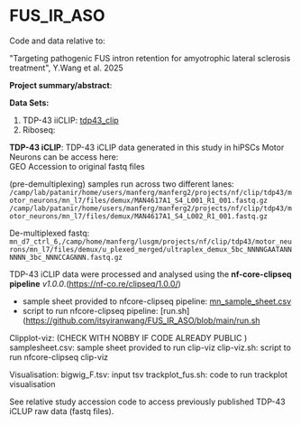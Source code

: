# FUS_IR_ASO

Code and data relative to: 

"Targeting pathogenic FUS intron retention for amyotrophic lateral sclerosis treatment", Y.Wang et al. 2025    


**Project summary/abstract**:     



**Data Sets:**


1. TDP-43 iiCLIP:  [tdp43_clip](https://github.com/itsyiranwang/FUS_IR_ASO/tree/main/tdp43_clip)    
2. Riboseq: 



**TDP-43 iCLIP**: 
TDP-43 iCLIP data generated in this study in hiPSCs Motor Neurons can be access here:   
GEO Accession to original fastq files   

(pre-demultiplexing) samples run across two different lanes:
`/camp/lab/patanir/home/users/manferg/manferg2/projects/nf/clip/tdp43/motor_neurons/mn_l7/files/demux/MAN4617A1_S4_L001_R1_001.fastq.gz`
`/camp/lab/patanir/home/users/manferg/manferg2/projects/nf/clip/tdp43/motor_neurons/mn_l7/files/demux/MAN4617A1_S4_L002_R1_001.fastq.gz`

De-multiplexed fastq: 
`mn_d7_ctrl_6,/camp/home/manferg/lusgm/projects/nf/clip/tdp43/motor_neurons/mn_l7/files/demux/u_plexed_merged/ultraplex_demux_5bc_NNNNGAATANNNNNN_3bc_NNNCCAGNNN.fastq.gz`

TDP-43 iCLIP data were processed and analysed using the **nf-core-clipseq pipeline** _v1.0.0_.(https://nf-co.re/clipseq/1.0.0/) 
- sample sheet provided to nfcore-clipseq pipeline: [mn_sample_sheet.csv](https://github.com/itsyiranwang/FUS_IR_ASO/blob/main/tdp43_clip/nfcore_clipseq/mn_sample_sheet.csv)    
- script to run nfcore-clipseq pipeline: [run.sh](https://github.com/itsyiranwang/FUS_IR_ASO/blob/main/run.sh

Clipplot-viz: (CHECK WITH NOBBY IF CODE ALREADY PUBLIC )
samplesheet.csv: sample sheet provided to run clip-viz
clip-viz.sh: script to run nfcore-clipseq clip-viz

Visualisation:
bigwig_F.tsv: input tsv
trackplot_fus.sh: code to run trackplot visualisation

See relative study accession code to access previously published TDP-43 iCLUP raw data (fastq files).
